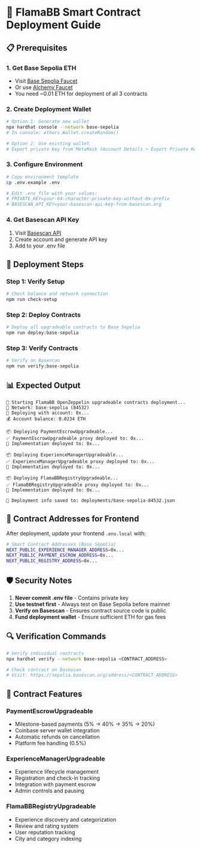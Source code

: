 # 🚀 FlamaBB Smart Contract Deployment Guide

## 📋 Prerequisites

### 1. Get Base Sepolia ETH
- Visit [Base Sepolia Faucet](https://docs.base.org/tools/network-faucets/)
- Or use [Alchemy Faucet](https://sepoliafaucet.com/)
- You need ~0.01 ETH for deployment of all 3 contracts

### 2. Create Deployment Wallet
```bash
# Option 1: Generate new wallet
npx hardhat console --network base-sepolia
# In console: ethers.Wallet.createRandom()

# Option 2: Use existing wallet
# Export private key from MetaMask (Account Details > Export Private Key)
```

### 3. Configure Environment
```bash
# Copy environment template
cp .env.example .env

# Edit .env file with your values:
# PRIVATE_KEY=your-64-character-private-key-without-0x-prefix
# BASESCAN_API_KEY=your-basescan-api-key-from-basescan.org
```

### 4. Get Basescan API Key
1. Visit [Basescan API](https://basescan.org/apis)
2. Create account and generate API key
3. Add to your .env file

## 🚀 Deployment Steps

### Step 1: Verify Setup
```bash
# Check balance and network connection
npm run check-setup
```

### Step 2: Deploy Contracts
```bash
# Deploy all upgradeable contracts to Base Sepolia
npm run deploy:base-sepolia
```

### Step 3: Verify Contracts
```bash
# Verify on Basescan
npm run verify:base-sepolia
```

## 📊 Expected Output

```
🚀 Starting FlamaBB OpenZeppelin upgradeable contracts deployment...
📍 Network: base-sepolia (84532)
👤 Deploying with account: 0x...
💰 Account balance: 0.0234 ETH

📦 Deploying PaymentEscrowUpgradeable...
✅ PaymentEscrowUpgradeable proxy deployed to: 0x...
🔧 Implementation deployed to: 0x...

📦 Deploying ExperienceManagerUpgradeable...
✅ ExperienceManagerUpgradeable proxy deployed to: 0x...
🔧 Implementation deployed to: 0x...

📦 Deploying FlamaBBRegistryUpgradeable...
✅ FlamaBBRegistryUpgradeable proxy deployed to: 0x...
🔧 Implementation deployed to: 0x...

📁 Deployment info saved to: deployments/base-sepolia-84532.json
```

## 🔧 Contract Addresses for Frontend

After deployment, update your frontend `.env.local` with:

```bash
# Smart Contract Addresses (Base Sepolia)
NEXT_PUBLIC_EXPERIENCE_MANAGER_ADDRESS=0x...
NEXT_PUBLIC_PAYMENT_ESCROW_ADDRESS=0x...
NEXT_PUBLIC_REGISTRY_ADDRESS=0x...
```

## 🛡️ Security Notes

1. **Never commit .env file** - Contains private key
2. **Use testnet first** - Always test on Base Sepolia before mainnet
3. **Verify on Basescan** - Ensures contract source code is public
4. **Fund deployment wallet** - Ensure sufficient ETH for gas fees

## 🔍 Verification Commands

```bash
# Verify individual contracts
npx hardhat verify --network base-sepolia <CONTRACT_ADDRESS>

# Check contract on Basescan
# Visit: https://sepolia.basescan.org/address/<CONTRACT_ADDRESS>
```

## 📝 Contract Features

### PaymentEscrowUpgradeable
- Milestone-based payments (5% → 40% → 35% → 20%)
- Coinbase server wallet integration
- Automatic refunds on cancellation
- Platform fee handling (0.5%)

### ExperienceManagerUpgradeable  
- Experience lifecycle management
- Registration and check-in tracking
- Integration with payment escrow
- Admin controls and pausing

### FlamaBBRegistryUpgradeable
- Experience discovery and categorization
- Review and rating system
- User reputation tracking
- City and category indexing